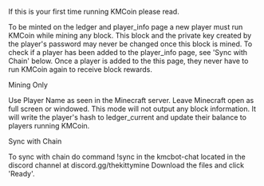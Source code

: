 If this is your first time running KMCoin please read.


To be minted on the ledger and player_info page a
new player must run KMCoin while mining any block.
This block and the private key created by the player's
password may never be changed once this block is mined.
To check if a player has been added to the player_info
page, see 'Sync with Chain' below. Once a player is added
to the this page, they never have to run KMCoin again to
receive block rewards.


Mining Only

Use Player Name as seen in the Minecraft server.
Leave Minecraft open as full screen or windowed.
This mode will not output any block information.
It will write the player's hash to ledger_current
and update their balance to players running KMCoin.


Sync with Chain

To sync with chain do command !sync in the kmcbot-chat
located in the discord channel at discord.gg/thekittymine
Download the files and click 'Ready'.
